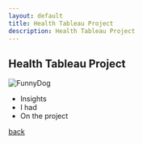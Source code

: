 ```yaml
---
layout: default
title: Health Tableau Project
description: Health Tableau Project
---
```


## Health Tableau Project

![FunnyDog](https://terathomas.github.io/images/FunnyDog.jpeg)

- Insights
- I had
- On the project

[back](./)